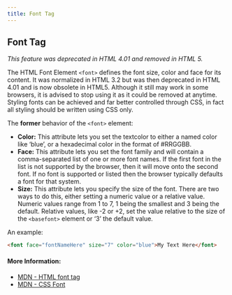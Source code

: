 ```yaml
---
title: Font Tag
---
```

## Font Tag

*This feature was deprecated in HTML 4.01 and removed in HTML 5.*

The HTML Font Element `<font>` defines the font size, color and face for its content. It was normalized in HTML 3.2 but was then deprecated in HTML 4.01 and is now obsolete in HTML5. Although it still may work in some browsers, it is advised to stop using it as it could be removed at anytime. Styling fonts can be achieved and far better controlled through CSS, in fact all styling should be written using CSS only. 

The **former** behavior of the `<font>` element:

* **Color:** This attribute lets you set the textcolor to either a named color like ‘blue’, or a hexadecimal color in the format of #RRGGBB.
* **Face:** This attribute lets you set the font family and will contain a comma-separated list of one or more font names. If the first font in the list is not supported by the browser, then it will move onto the second font. If no font is supported or listed then the browser typically defaults a font for that system.
* **Size:** This attribute lets you specify the size of the font. There are two ways to do this, either setting a numeric value or a relative value. Numeric values range from 1 to 7, 1 being the smallest and 3 being the default. Relative values, like -2 or +2, set the value relative to the size of the `<basefont>` element or ‘3’ the default value.

An example:
```html
<font face="fontNameHere" size="7" color="blue">My Text Here</font>
```

#### More Information:
* [MDN - HTML font tag](https://developer.mozilla.org/en-US/docs/Web/HTML/Element/font)
* [MDN - CSS Font](https://developer.mozilla.org/en-US/docs/Web/CSS/font)
